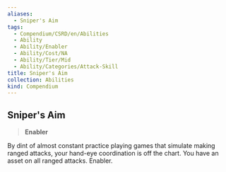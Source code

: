 ```yaml
---
aliases:
  - Sniper's Aim
tags:
  - Compendium/CSRD/en/Abilities
  - Ability
  - Ability/Enabler
  - Ability/Cost/NA
  - Ability/Tier/Mid
  - Ability/Categories/Attack-Skill
title: Sniper's Aim
collection: Abilities
kind: Compendium
---
```

## Sniper's Aim  
>**Enabler**
  
By dint of almost constant practice playing games that simulate making ranged attacks, your hand-eye coordination is off the chart. You have an asset on all ranged attacks. Enabler.